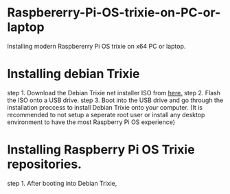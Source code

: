 # Raspbererry-Pi-OS-trixie-on-PC-or-laptop
Installing modern Raspbererry Pi OS trixie on x64 PC or laptop.

# Installing debian Trixie
step 1. Download the Debian Trixie net installer ISO from [here.](https://www.debian.org/)
step 2. Flash the ISO onto a USB drive.
step 3. Boot into the USB drive and go through the installation proccess to install Debian Trixie onto your computer.
(It is recommended to not setup a seperate root user or install any desktop environment to have the most Raspberry Pi OS experience)
# Installing Raspberry Pi OS Trixie repositories.
step 1. After booting into Debian Trixie, 
